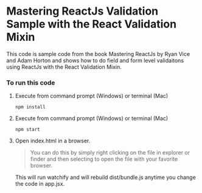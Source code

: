 # Mastering ReactJs Validation Sample with the React Validation Mixin
This code is sample code from the book Mastering ReactJs by Ryan Vice and Adam Horton and shows how to do field and form level validaitons using ReactJs with the React Validation Mixin.

### To run this code
1) Execute from command prompt (Windows) or terminal (Mac)
    ```
    npm install
    ```

2) Execute from command prompt (Windows) or terminal (Mac)

   ```
   npm start
   ```

3) Open index.html in a browser.

    >You can do this by simply right clicking on the file in explorer or finder
    > and then selecting to open the file with your favorite browser.

    This will run watchify and will rebuild dist/bundle.js anytime you change the code in app.jsx.